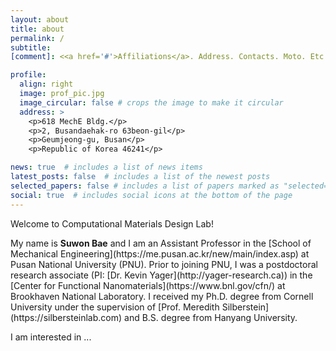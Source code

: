 ```yaml
---
layout: about
title: about
permalink: /
subtitle: 
[comment]: <<a href='#'>Affiliations</a>. Address. Contacts. Moto. Etc.>

profile:
  align: right
  image: prof_pic.jpg
  image_circular: false # crops the image to make it circular
  address: >
    <p>618 MechE Bldg.</p>
    <p>2, Busandaehak-ro 63beon-gil</p>
    <p>Geumjeong-gu, Busan</p>
    <p>Republic of Korea 46241</p>

news: true  # includes a list of news items
latest_posts: false  # includes a list of the newest posts
selected_papers: false # includes a list of papers marked as "selected={true}"
social: true  # includes social icons at the bottom of the page
---
```


<p>Welcome to Computational Materials Design Lab!</p>
My name is <strong>Suwon Bae</strong> and I am an Assistant Professor in the [School of Mechanical Engineering](https://me.pusan.ac.kr/new/main/index.asp) at Pusan National University (PNU).
Prior to joining PNU, I was a postdoctoral research associate (PI: [Dr. Kevin Yager](http://yager-research.ca)) in the [Center for Functional Nanomaterials](https://www.bnl.gov/cfn/) at Brookhaven National Laboratory.
I received my Ph.D. degree from Cornell University under the supervision of [Prof. Meredith Silberstein](https://silbersteinlab.com) and B.S. degree from Hanyang University.

I am interested in ...

[comment]: <Write your biography here. Tell the world about yourself. Link to your favorite [subreddit](http://reddit.com). You can put a picture in, too. The code is already in, just name your picture `prof_pic.jpg` and put it in the `img/` folder.>

[comment]: <Put your address / P.O. box / other info right below your picture. You can also disable any of these elements by editing `profile` property of the YAML header of your `_pages/about.md`. Edit `_bibliography/papers.bib` and Jekyll will render your [publications page](/publications/) automatically.>

[comment]: <Link to your social media connections, too. This theme is set up to use [Font Awesome icons](http://fortawesome.github.io/Font-Awesome/) and [Academicons](https://jpswalsh.github.io/academicons/), like the ones below. Add your Facebook, Twitter, LinkedIn, Google Scholar, or just disable all of them.>
